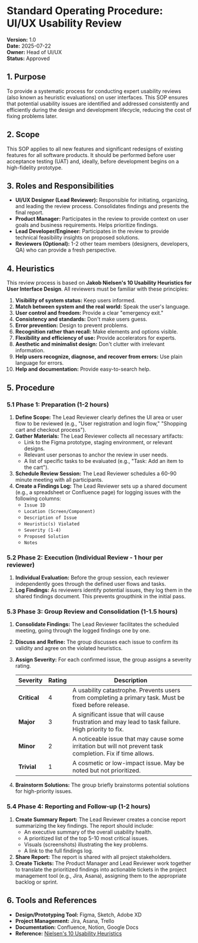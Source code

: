 # Standard Operating Procedure: UI/UX Usability Review

**Version:** 1.0  
**Date:** 2025-07-22  
**Owner:** Head of UI/UX  
**Status:** Approved  

## 1. Purpose

To provide a systematic process for conducting expert usability reviews (also known as heuristic evaluations) on user interfaces. This SOP ensures that potential usability issues are identified and addressed consistently and efficiently during the design and development lifecycle, reducing the cost of fixing problems later.

## 2. Scope

This SOP applies to all new features and significant redesigns of existing features for all software products. It should be performed before user acceptance testing (UAT) and, ideally, before development begins on a high-fidelity prototype.

## 3. Roles and Responsibilities

- **UI/UX Designer (Lead Reviewer):** Responsible for initiating, organizing, and leading the review process. Consolidates findings and presents the final report.
- **Product Manager:** Participates in the review to provide context on user goals and business requirements. Helps prioritize findings.
- **Lead Developer/Engineer:** Participates in the review to provide technical feasibility insights on proposed solutions.
- **Reviewers (Optional):** 1-2 other team members (designers, developers, QA) who can provide a fresh perspective.

## 4. Heuristics

This review process is based on **Jakob Nielsen's 10 Usability Heuristics for User Interface Design**. All reviewers must be familiar with these principles:

1.  **Visibility of system status:** Keep users informed.
2.  **Match between system and the real world:** Speak the user's language.
3.  **User control and freedom:** Provide a clear "emergency exit."
4.  **Consistency and standards:** Don't make users guess.
5.  **Error prevention:** Design to prevent problems.
6.  **Recognition rather than recall:** Make elements and options visible.
7.  **Flexibility and efficiency of use:** Provide accelerators for experts.
8.  **Aesthetic and minimalist design:** Don't clutter with irrelevant information.
9.  **Help users recognize, diagnose, and recover from errors:** Use plain language for errors.
10. **Help and documentation:** Provide easy-to-search help.

## 5. Procedure

### 5.1 Phase 1: Preparation (1-2 hours)

1.  **Define Scope:** The Lead Reviewer clearly defines the UI area or user flow to be reviewed (e.g., "User registration and login flow," "Shopping cart and checkout process").
2.  **Gather Materials:** The Lead Reviewer collects all necessary artifacts:
    -   Link to the Figma prototype, staging environment, or relevant designs.
    -   Relevant user personas to anchor the review in user needs.
    -   A list of specific tasks to be evaluated (e.g., "Task: Add an item to the cart").
3.  **Schedule Review Session:** The Lead Reviewer schedules a 60-90 minute meeting with all participants.
4.  **Create a Findings Log:** The Lead Reviewer sets up a shared document (e.g., a spreadsheet or Confluence page) for logging issues with the following columns:
    -   `Issue ID`
    -   `Location (Screen/Component)`
    -   `Description of Issue`
    -   `Heuristic(s) Violated`
    -   `Severity (1-4)`
    -   `Proposed Solution`
    -   `Notes`

### 5.2 Phase 2: Execution (Individual Review - 1 hour per reviewer)

1.  **Individual Evaluation:** Before the group session, each reviewer independently goes through the defined user flows and tasks.
2.  **Log Findings:** As reviewers identify potential issues, they log them in the shared findings document. This prevents groupthink in the initial pass.

### 5.3 Phase 3: Group Review and Consolidation (1-1.5 hours)

1.  **Consolidate Findings:** The Lead Reviewer facilitates the scheduled meeting, going through the logged findings one by one.
2.  **Discuss and Refine:** The group discusses each issue to confirm its validity and agree on the violated heuristics.
3.  **Assign Severity:** For each confirmed issue, the group assigns a severity rating.

    | Severity | Rating | Description |
    |----------|--------|-------------|
    | **Critical** | 4 | A usability catastrophe. Prevents users from completing a primary task. Must be fixed before release. |
    | **Major** | 3 | A significant issue that will cause frustration and may lead to task failure. High priority to fix. |
    | **Minor** | 2 | A noticeable issue that may cause some irritation but will not prevent task completion. Fix if time allows. |
    | **Trivial** | 1 | A cosmetic or low-impact issue. May be noted but not prioritized. |

4.  **Brainstorm Solutions:** The group briefly brainstorms potential solutions for high-priority issues.

### 5.4 Phase 4: Reporting and Follow-up (1-2 hours)

1.  **Create Summary Report:** The Lead Reviewer creates a concise report summarizing the key findings. The report should include:
    -   An executive summary of the overall usability health.
    -   A prioritized list of the top 5-10 most critical issues.
    -   Visuals (screenshots) illustrating the key problems.
    -   A link to the full findings log.
2.  **Share Report:** The report is shared with all project stakeholders.
3.  **Create Tickets:** The Product Manager and Lead Reviewer work together to translate the prioritized findings into actionable tickets in the project management tool (e.g., Jira, Asana), assigning them to the appropriate backlog or sprint.

## 6. Tools and References

-   **Design/Prototyping Tool:** Figma, Sketch, Adobe XD
-   **Project Management:** Jira, Asana, Trello
-   **Documentation:** Confluence, Notion, Google Docs
-   **Reference:** [Nielsen's 10 Usability Heuristics](https://www.nngroup.com/articles/ten-usability-heuristics/)
